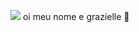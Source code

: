 
![](https://media0.giphy.com/media/90cAvw5mBQHa1QNFG9/200.webp?cid=790b7611npvz7776jtvwrt6vh3bmswya2vpsxx9kl24t1z33&ep=v1_gifs_search&rid=200.webp&ct=g)
oi meu nome e grazielle 
🤡

